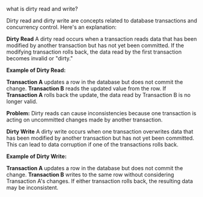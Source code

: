 what is dirty read and write?

Dirty read and dirty write are concepts related to database transactions and concurrency control. Here's an explanation:

**Dirty Read**
A dirty read occurs when a transaction reads data that has been modified by another transaction but has not yet been committed. If the modifying transaction rolls back, the data read by the first transaction becomes invalid or "dirty."

**Example of Dirty Read:**

**Transaction A** updates a row in the database but does not commit the change.
**Transaction B** reads the updated value from the row.
If **Transaction A** rolls back the update, the data read by Transaction B is no longer valid.

**Problem:**
Dirty reads can cause inconsistencies because one transaction is acting on uncommitted changes made by another transaction.

**Dirty Write**
A dirty write occurs when one transaction overwrites data that has been modified by another transaction but has not yet been committed. This can lead to data corruption if one of the transactions rolls back.

**Example of Dirty Write:**

**Transaction A** updates a row in the database but does not commit the change.
**Transaction B** writes to the same row without considering Transaction A's changes.
If either transaction rolls back, the resulting data may be inconsistent.
